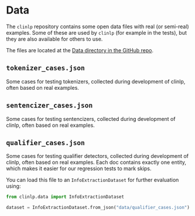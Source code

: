 # Data

The `clinlp` repository contains some open data files with real (or semi-real) examples. Some of these are used by `clinlp` (for example in the tests), but they are also available for others to use.

The files are located at the [Data directory in the GitHub repo](https://github.com/umcu/clinlp/tree/main/data).

## `tokenizer_cases.json`

Some cases for testing tokenizers, collected during development of clinlp, often based on real examples.

## `sentencizer_cases.json`

Some cases for testing sentencizers, collected during development of clinlp, often based on real examples.

## `qualifier_cases.json`

Some cases for testing qualifier detectors, collected during development of clinlp, often based on real examples. Each doc contains exactly one entity, which makes it easier for our regression tests to mark skips.

You can load this file to an `InfoExtractionDataset` for further evaluation using: 

```python
from clinlp.data import InfoExtractionDataset

dataset = InfoExtractionDataset.from_json("data/qualifier_cases.json")
```